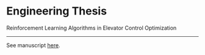 # Engineering Thesis
Reinforcement Learning Algorithms in Elevator Control Optimization

----

See manuscript [here](MW_praca_inzynierska.pdf).
